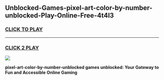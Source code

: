 
## Unblocked-Games-pixel-art-color-by-number-unblocked-Play-Online-Free-4t4l3
<h3>
<a href="https://premium76.site?title=pixel-art-color-by-number-unblocked&ref=26A">CLICK TO PLAY</a></h3>
<hr>

<h3>
<a href="https://premium76.site?title=pixel-art-color-by-number-unblocked&ref=26A">CLICK 2 PLAY</a>
  
</h3>

<a href="https://premium76.site?title=pixel-art-color-by-number-unblocked&ref=26A"><img src="https://clearcache.store/games.png"></a>


**pixel-art-color-by-number-unblocked games unblocked: Your Gateway to Fun and Accessible Online Gaming**
